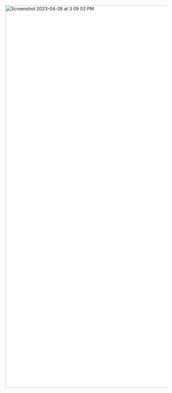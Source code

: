 
<img width="1194" alt="Screenshot 2023-04-28 at 3 09 02 PM" src="https://user-images.githubusercontent.com/128439674/235481423-46777415-aef0-4654-990b-3da8cfa9342c.png">
